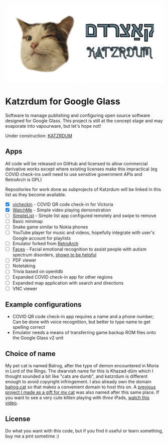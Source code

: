 ![Katzrdum](logo.png)
# Katzrdum for Google Glass
Software to manage publishing and configuring open source software designed for Google Glass.
This project is still at the concept stage and may evaporate into vapourware, but let's hope not!

Under construction: [KATZRDUM](https://mine.balrog.cat)

## Apps
All code will be released on GitHub and licensed to allow commercial derivative works except where existing licenses make this impractical (eg COVID check-ins uwill need to use sensitive government APIs and RetroArch is GPL)

Repositories for work done as subprojects of Katzrdum will be linked in this list as they become available.

* [x] [vicheckin](https://github.com/mensly/viccheckin) - COVID QR code check-in for Victoria
* [x] [WatchMe](https://github.com/mensly/watchmeforglass) - Simple video playing demonstration
* [ ] [SimpleList](https://github.com/mensly/SimpleList) - Simple list app configured remotely and swipe to remove
* [ ] Basic minimap
* [ ] Snake game similar to Nokia phones
* [ ] YouTube player for music and videos, hopefully integrate with user's Google account for playlists
* [ ] Emulator forked from [RetroArch](https://github.com/libretro/RetroArch)
* [ ] [Faces](https://github.com/mensly/facesforglass) - Facial emotional recognition to assist people with autism spectrum disorders, 
[shown to be helpful](https://med.stanford.edu/news/all-news/2018/08/google-glass-helps-kids-with-autism-read-facial-expressions.html)
* [ ] PDF viewer
* [ ] Notetaking
* [ ] Trivia based on opentdb
* [ ] Expanded COVID check-in app for other regions
* [ ] Expanded map application with search and directions
* [ ] VNC viewer

## Example configurations
* COVID QR code check-in app requires a name and a phone number; 
Can be done with voice recognition, but better to type name to get spelling correct
* Emulator needs a means of transferring game backup ROM files onto the Google Glass v2 unit

## Choice of name
My pet cat is named Balrog, after the type of demon encountered in Moria in Lord of the Rings. The dwarvish name for this is Khazad-dûm
which I thought sounded a bit like "cats are dumb", and katzrdum is different enough to avoid copyright infringement. 
I also already own the domain [balrog.cat](http://balrog.cat) so that makes a convenient domain to host this on.
A [previous project I made as a gift for my cat](https://github.com/mensly/Dwarrowdelf) was also named after this same place. 
If you want to see a very cute kitten playing with *three* iPads, [watch this video](https://youtu.be/W5rK3JmVIgM).

## License
Do what you want with this code, but if you find it useful or learn something, buy me a pint sometime :)

